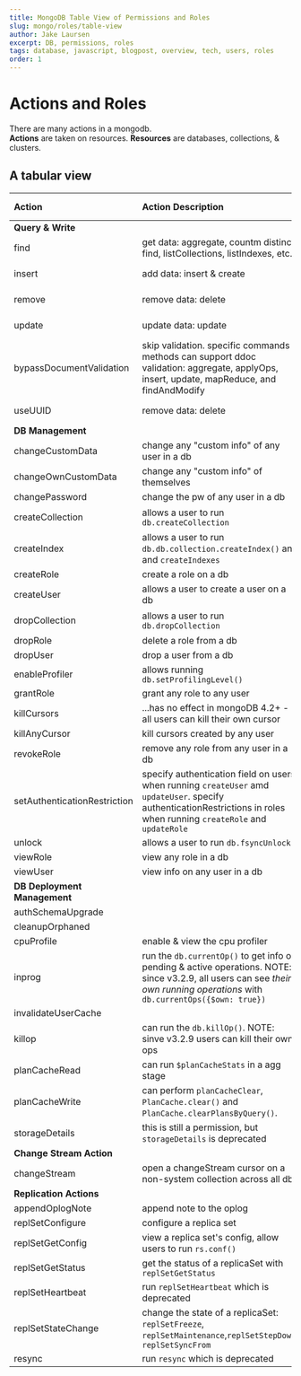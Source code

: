```yaml
---
title: MongoDB Table View of Permissions and Roles
slug: mongo/roles/table-view
author: Jake Laursen
excerpt: DB, permissions, roles
tags: database, javascript, blogpost, overview, tech, users, roles
order: 1
---
```


# Actions and Roles

There are many actions in a mongodb.  
**Actions** are taken on resources.
**Resources** are databases, collections, & clusters.

## A tabular view

| Action                       | Action Description                                                                                                                                                           | On Resources           |                                                                                                                                    Docs Link |
| :--------------------------- | :--------------------------------------------------------------------------------------------------------------------------------------------------------------------------- | :--------------------- | -------------------------------------------------------------------------------------------------------------------------------------------: |
| **Query & Write**            |                                                                                                                                                                              |                        |                                                                                                                                              |
| find                         | get data: aggregate, countm distinct, find, listCollections, listIndexes, etc.                                                                                               | Databases, Collections |                                                 [find](https://docs.mongodb.com/manual/reference/privilege-actions/#mongodb-authaction-find) |
| insert                       | add data: insert & create                                                                                                                                                    | database, collection   |                                             [insert](https://docs.mongodb.com/manual/reference/privilege-actions/#mongodb-authaction-insert) |
| remove                       | remove data: delete                                                                                                                                                          | database, collection   |                                             [delete](https://docs.mongodb.com/manual/reference/privilege-actions/#mongodb-authaction-remove) |
| update                       | update data: update                                                                                                                                                          | database, collection   |                                             [delete](https://docs.mongodb.com/manual/reference/privilege-actions/#mongodb-authaction-remove) |
| bypassDocumentValidation     | skip validation. specific commands & methods can support ddoc validation: aggregate, applyOps, insert, update, mapReduce, and findAndModify                                  | database, collection   |                                             [delete](https://docs.mongodb.com/manual/reference/privilege-actions/#mongodb-authaction-remove) |
| useUUID                      | remove data: delete                                                                                                                                                          | database, collection   |                                             [delete](https://docs.mongodb.com/manual/reference/privilege-actions/#mongodb-authaction-remove) |
| **DB Management**            |                                                                                                                                                                              |                        |                                                                                                                                              |
| changeCustomData             | change any "custom info" of any user in a db                                                                                                                                 | Databases              |                         [changeCustomData](https://docs.mongodb.com/manual/reference/privilege-actions/#mongodb-authaction-changeCustomData) |
| changeOwnCustomData          | change any "custom info" of themselves                                                                                                                                       | Databases              |                   [changeOwnCustomData](https://docs.mongodb.com/manual/reference/privilege-actions/#mongodb-authaction-changeOwnCustomData) |
| changePassword               | change the pw of any user in a db                                                                                                                                            | Databases              |                             [changePassword](https://docs.mongodb.com/manual/reference/privilege-actions/#mongodb-authaction-changePassword) |
| createCollection             | allows a user to run `db.createCollection`                                                                                                                                   | Databases, Collections |                         [createCollection](https://docs.mongodb.com/manual/reference/privilege-actions/#mongodb-authaction-createCollection) |
| createIndex                  | allows a user to run `db.db.collection.createIndex()` and and `createIndexes`                                                                                                | Databases, Collections |                                   [createIndex](https://docs.mongodb.com/manual/reference/privilege-actions/#mongodb-authaction-createIndex) |
| createRole                   | create a role on a db                                                                                                                                                        | Databases              |                                     [createRole](https://docs.mongodb.com/manual/reference/privilege-actions/#mongodb-authaction-createRole) |
| createUser                   | allows a user to create a user on a db                                                                                                                                       | Databases              |                                     [createUser](https://docs.mongodb.com/manual/reference/privilege-actions/#mongodb-authaction-createUser) |
| dropCollection               | allows a user to run `db.dropCollection`                                                                                                                                     | Databases, Collections |                             [dropCollection](https://docs.mongodb.com/manual/reference/privilege-actions/#mongodb-authaction-dropCollection) |
| dropRole                     | delete a role from a db                                                                                                                                                      | Databases              |                                         [dropRole](https://docs.mongodb.com/manual/reference/privilege-actions/#mongodb-authaction-dropRole) |
| dropUser                     | drop a user from a db                                                                                                                                                        | Databases              |                                         [dropUser](https://docs.mongodb.com/manual/reference/privilege-actions/#mongodb-authaction-dropUser) |
| enableProfiler               | allows running `db.setProfilingLevel()`                                                                                                                                      | Databases              |                             [enableProfiler](https://docs.mongodb.com/manual/reference/privilege-actions/#mongodb-authaction-enableProfiler) |
| grantRole                    | grant any role to any user                                                                                                                                                   | Databases              |                                       [grantRole](https://docs.mongodb.com/manual/reference/privilege-actions/#mongodb-authaction-grantRole) |
| killCursors                  | ...has no effect in mongoDB 4.2+ - all users can kill their own cursor                                                                                                       | Collections            |                                   [killCursors](https://docs.mongodb.com/manual/reference/privilege-actions/#mongodb-authaction-killCursors) |
| killAnyCursor                | kill cursors created by any user                                                                                                                                             | Collections            |                               [killAnyCursor](https://docs.mongodb.com/manual/reference/privilege-actions/#mongodb-authaction-killAnyCursor) |
| revokeRole                   | remove any role from any user in a db                                                                                                                                        | Databases              |                                     [revokeRole](https://docs.mongodb.com/manual/reference/privilege-actions/#mongodb-authaction-revokeRole) |
| setAuthenticationRestriction | specify authentication field on users when running `createUser` amd `updateUser`. specify authenticationRestrictions in roles when running `createRole` and `updateRole`     | Databases              | [setAuthenticationRestriction](https://docs.mongodb.com/manual/reference/privilege-actions/#mongodb-authaction-setAuthenticationRestriction) |
| unlock                       | allows a user to run `db.fsyncUnlock`                                                                                                                                        | Cluster                |                                             [unlock](https://docs.mongodb.com/manual/reference/privilege-actions/#mongodb-authaction-unlock) |
| viewRole                     | view any role in a db                                                                                                                                                        | Databases              |                                         [viewRole](https://docs.mongodb.com/manual/reference/privilege-actions/#mongodb-authaction-viewRole) |
| viewUser                     | view info on any user in a db                                                                                                                                                | Databases              |                                         [viewUser](https://docs.mongodb.com/manual/reference/privilege-actions/#mongodb-authaction-viewUser) |
| **DB Deployment Management** |                                                                                                                                                                              |                        |
| authSchemaUpgrade            |                                                                                                                                                                              | Clusters               |                       [authSchemaUpgrade](https://docs.mongodb.com/manual/reference/privilege-actions/#mongodb-authaction-authSchemaUpgrade) |
| cleanupOrphaned              |                                                                                                                                                                              | Clusters               |                           [cleanupOrphaned](https://docs.mongodb.com/manual/reference/privilege-actions/#mongodb-authaction-cleanupOrphaned) |
| cpuProfile                   | enable & view the cpu profiler                                                                                                                                               | Databases              |                                     [cpuProfile](https://docs.mongodb.com/manual/reference/privilege-actions/#mongodb-authaction-cpuProfile) |
| inprog                       | run the `db.currentOp()` to get info on pending & active operations. NOTE: since v3.2.9, all users can see _their own running operations_ with `db.currentOps({$own: true})` | Clusters               |                                             [inprog](https://docs.mongodb.com/manual/reference/privilege-actions/#mongodb-authaction-inprog) |
| invalidateUserCache          |                                                                                                                                                                              | Clusters               |                   [invalidateUserCache](https://docs.mongodb.com/manual/reference/privilege-actions/#mongodb-authaction-invalidateUserCache) |
| killop                       | can run the `db.killOp()`. NOTE: sinve v3.2.9 users can kill their own ops                                                                                                   | Clusters               |                                             [killop](https://docs.mongodb.com/manual/reference/privilege-actions/#mongodb-authaction-killop) |
| planCacheRead                | can run `$planCacheStats` in a agg stage                                                                                                                                     | Databases              |                               [planCacheRead](https://docs.mongodb.com/manual/reference/privilege-actions/#mongodb-authaction-planCacheRead) |
| planCacheWrite               | can perform `planCacheClear`, `PlanCache.clear()` and `PlanCache.clearPlansByQuery()`.                                                                                       | Databases, Collections |                             [planCacheWrite](https://docs.mongodb.com/manual/reference/privilege-actions/#mongodb-authaction-planCacheWrite) |
| storageDetails               | this is still a permission, but `storageDetails` is deprecated                                                                                                               | Databases, Collections |                             [storageDetails](https://docs.mongodb.com/manual/reference/privilege-actions/#mongodb-authaction-storageDetails) |
| **Change Stream Action**     |                                                                                                                                                                              |                        |
| changeStream                 | open a changeStream cursor on a non-system collection across all dbs                                                                                                         | Database               |                                 [changeStream](https://docs.mongodb.com/manual/reference/privilege-actions/#mongodb-authaction-changeStream) |
| **Replication Actions**      |                                                                                                                                                                              |                        |
| appendOplogNote              | append note to the oplog                                                                                                                                                     | Cluster                |                           [appendOplogNote](https://docs.mongodb.com/manual/reference/privilege-actions/#mongodb-authaction-appendOplogNote) |
| replSetConfigure             | configure a replica set                                                                                                                                                      | Cluster                |                         [replSetConfigure](https://docs.mongodb.com/manual/reference/privilege-actions/#mongodb-authaction-replSetConfigure) |
| replSetGetConfig             | view a replica set's config, allow users to run `rs.conf()`                                                                                                                  | Cluster                |                         [replSetGetConfig](https://docs.mongodb.com/manual/reference/privilege-actions/#mongodb-authaction-replSetGetConfig) |
| replSetGetStatus             | get the status of a replicaSet with `replSetGetStatus`                                                                                                                       | Cluster                |                         [replSetGetStatus](https://docs.mongodb.com/manual/reference/privilege-actions/#mongodb-authaction-replSetGetStatus) |
| replSetHeartbeat             | run `replSetHeartbeat` which is deprecated                                                                                                                                   | Cluster                |                         [replSetHeartbeat](https://docs.mongodb.com/manual/reference/privilege-actions/#mongodb-authaction-replSetHeartbeat) |
| replSetStateChange           | change the state of a replicaSet: `replSetFreeze`, `replSetMaintenance`,`replSetStepDown`, `replSetSyncFrom`                                                                 | Cluster                |                     [replSetStateChange](https://docs.mongodb.com/manual/reference/privilege-actions/#mongodb-authaction-replSetStateChange) |
| resync                       | run `resync` which is deprecated                                                                                                                                             | Cluster                |                                             [resync](https://docs.mongodb.com/manual/reference/privilege-actions/#mongodb-authaction-resync) |
